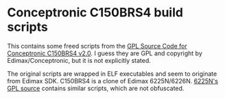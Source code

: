# Conceptronic C150BRS4 build scripts

This contains some freed scripts from the [GPL Source Code for Conceptronic C150BRS4 v2.0][1].
I guess they are GPL and copyright by Edimax/Conceptronic, but it is not explicitly stated.

The original scripts are wrapped in ELF executables and seem to originate from Edimax SDK.
C150BRS4 is a clone of Edimax 6225N/6226N.
[6225N's GPL source][2] contains similar scripts, which are not obfuscated.

[1]:http://download.conceptronic.net/GPL/C04-084_C150BRS4_v2.0_GPL_Source_Code.zip
[2]:http://www.edimax.com/edimax/mw/cufiles/files/download/OpenSourceCode/transfer/Wireless/Router/BR-6424n_V2/Edimax_RT305X_6X25N_GPL_20110923.zip
